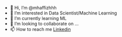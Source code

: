 - 👋 Hi, I’m @mhaffizhhh
- 👀 I’m interested in Data Scientist/Machine Learning
- 🌱 I’m currently learning ML
- 💞️ I’m looking to collaborate on ...
- 📫 How to reach me [Linkedin](https://www.linkedin.com/in/mohammadhafizhefridas/)

<!---
mhaffizhhh/mhaffizhhh is a ✨ special ✨ repository because its `README.md` (this file) appears on your GitHub profile.
You can click the Preview link to take a look at your changes.
--->
